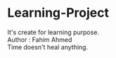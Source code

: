 # Learning-Project
It's create for learning purpose.
<br>
Author : Fahim Ahmed
<br>
Time doesn't heal anything.

